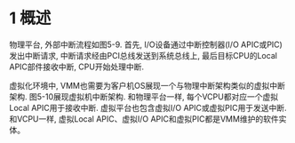 # 1 概述

物理平台, 外部中断流程如图5\-9. 首先, I/O设备通过中断控制器(I/O APIC或PIC)发出中断请求, 中断请求经由PCI总线发送到系统总线上, 最后目标CPU的Local APIC部件接收中断, CPU开始处理中断.

虚拟化环境中, VMM也需要为客户机OS展现一个与物理中断架构类似的虚拟中断架构. 图5\-10展现虚拟机中断架构. 和物理平台一样, 每个VCPU都对应一个虚拟Local APIC用于接收中断. 虚拟平台也包含虚拟I/O APIC或虚拟PIC用于发送中断. 和VCPU一样, 虚拟Local APIC、虚拟I/O APIC和虚拟PIC都是VMM维护的软件实体。